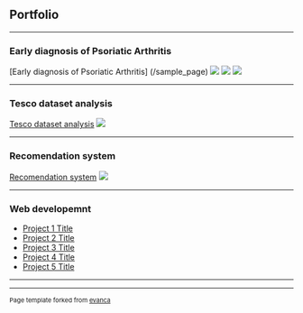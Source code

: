 ## Portfolio

---

### Early diagnosis of Psoriatic Arthritis 

[Early diagnosis of Psoriatic Arthritis]
(/sample_page)
<img src="images/dummy_thumbnail.jpg?raw=true"/>
<img src="images/dummy_thumbnail.jpg?raw=true"/>
<img src="images/dummy_thumbnail.jpg?raw=true"/>


---
### Tesco dataset analysis 
[Tesco dataset analysis](/pdf/sample_presentation.pdf)
<img src="images/dummy_thumbnail.jpg?raw=true"/>

---
### Recomendation system 
[Recomendation system](http://example.com/)
<img src="images/dummy_thumbnail.jpg?raw=true"/>

---

### Web developemnt

- [Project 1 Title](http://example.com/)
- [Project 2 Title](http://example.com/)
- [Project 3 Title](http://example.com/)
- [Project 4 Title](http://example.com/)
- [Project 5 Title](http://example.com/)

---




---
<p style="font-size:11px">Page template forked from <a href="https://github.com/evanca/quick-portfolio">evanca</a></p>
<!-- Remove above link if you don't want to attibute -->
